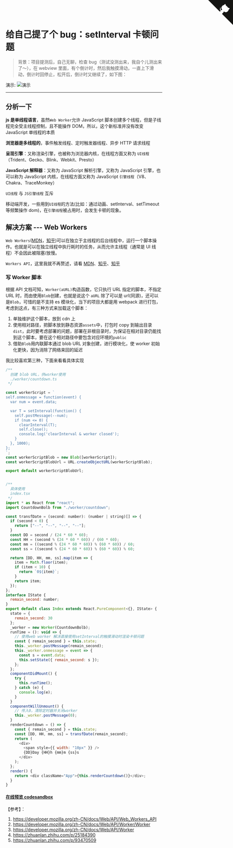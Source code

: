# 给自己提了个 bug：setInterval 卡顿问题

<a href="https://github.com/daolou/book" class="github-corner" aria-label="View source on GitHub"><svg width="80" height="80" viewBox="0 0 250 250" style="fill:#151513; color:#fff; position: absolute; top: 0; border: 0; right: 0;" aria-hidden="true"><path d="M0,0 L115,115 L130,115 L142,142 L250,250 L250,0 Z"></path><path d="M128.3,109.0 C113.8,99.7 119.0,89.6 119.0,89.6 C122.0,82.7 120.5,78.6 120.5,78.6 C119.2,72.0 123.4,76.3 123.4,76.3 C127.3,80.9 125.5,87.3 125.5,87.3 C122.9,97.6 130.6,101.9 134.4,103.2" fill="currentColor" style="transform-origin: 130px 106px;" class="octo-arm"></path><path d="M115.0,115.0 C114.9,115.1 118.7,116.5 119.8,115.4 L133.7,101.6 C136.9,99.2 139.9,98.4 142.2,98.6 C133.8,88.0 127.5,74.4 143.8,58.0 C148.5,53.4 154.0,51.2 159.7,51.0 C160.3,49.4 163.2,43.6 171.4,40.1 C171.4,40.1 176.1,42.5 178.8,56.2 C183.1,58.6 187.2,61.8 190.9,65.4 C194.5,69.0 197.7,73.2 200.1,77.6 C213.8,80.2 216.3,84.9 216.3,84.9 C212.7,93.1 206.9,96.0 205.4,96.6 C205.1,102.4 203.0,107.8 198.3,112.5 C181.9,128.9 168.3,122.5 157.7,114.1 C157.9,116.9 156.7,120.9 152.7,124.9 L141.0,136.5 C139.8,137.7 141.6,141.9 141.8,141.8 Z" fill="currentColor" class="octo-body"></path></svg></a><style>.github-corner:hover .octo-arm{animation:octocat-wave 560ms ease-in-out}@keyframes octocat-wave{0%,100%{transform:rotate(0)}20%,60%{transform:rotate(-25deg)}40%,80%{transform:rotate(10deg)}}@media (max-width:500px){.github-corner:hover .octo-arm{animation:none}.github-corner .octo-arm{animation:octocat-wave 560ms ease-in-out}}</style>

> 背景：项目提测后，自己无聊，检查 bug（测试没测出来，我自个儿测出来了～），在 webview 里面，有个倒计时，然后我触摸滑动，一直上下滑动，倒计时回停止，松开后，倒计时又继续了，如下图：

演示:
![演示](https://user-images.githubusercontent.com/22312092/79330107-83e02100-7f4b-11ea-9c68-5c2762c56a91.gif)

---

## 分析一下

**js 是单线程语言**，虽然`Web Worker`允许 JavaScript 脚本创建多个线程，但是子线程完全受主线程控制，且不能操作 DOM，所以，这个新标准并没有改变 JavaScript 单线程的本质

**浏览器是多线程的**，事件触发线程、定时触发器线程、异步 HTTP 请求线程

**呈现引擎**：又称渲染引擎，也被称为浏览器内核，在线程方面又称为 `UI线程`（Trident、Gecko、Blink、Webkit、Presto）

**JavaScript 解释器**：又称为 JavaScript 解析引擎，又称为 JavaScript 引擎，也可以称为 JavaScript 内核，在线程方面又称为 JavaScript `引擎线程`（V8、Chakra、TraceMonkey）

`UI线程` 与 `JS引擎线程` 互斥

移动端开发，一些用到`UI线程`的方法(比如：通过动画、setInterval、setTimeout 等频繁操作 dom)，在`引擎线程`被占用时，会发生卡顿的现象。

## 解决方案 --- Web Workers

`Web Workers`([MDN](https://developer.mozilla.org/zh-CN/docs/Web/API/Web_Workers_API)，[知乎](https://zhuanlan.zhihu.com/p/93470509))可以在独立于主线程的后台线程中，运行一个脚本操作。也就是可以在独立线程中执行耗时的任务，从而允许主线程（通常是 UI 线程）不会因此被阻塞/放慢。

`Workers API`，这里我就不再赘述，请看 [MDN](https://developer.mozilla.org/zh-CN/docs/Web/API/Web_Workers_API)、[知乎](https://zhuanlan.zhihu.com/p/25184390)、[知乎](https://zhuanlan.zhihu.com/p/93470509)

### 写 Worker 脚本

根据 API 文档可知，`Worker(aURL)`构造函数，它只执行 URL 指定的脚本，不指定 URL 时，而由使用`Blob`创建，也就是说这个 `aURL` 除了可以是 url(同源)，还可以是`Blob`，可惜的是不支持 es 模块化，当下的项目大都是用 webpack 进行打包，考虑到这点，有三种方式来加载这个脚本：

1. 单独维护这个脚本，放到 cdn 上
2. 使用相对路径，把脚本放到静态资源`assets`中，打包时 copy 到输出目录`dist`，此时要考虑部署的问题，部署在非根目录时，为保证在相对目录仍能找到这个脚本，要在这个相对路径中要包含对应环境的`public`
3. 借助`Blob`用内联脚本通过 blob URL 对象创建，进行模块化，使 worker 初始化更快，因为消除了网络来回的延迟

我比较喜欢第三种，下面来看看具体实现

```js
/**
  创建 blob URL，供worker使用
  ./worker/countdown.ts
 */

const workerScript = `
self.onmessage = function(event) {
  var num = event.data;

  var T = setInterval(function() {
    self.postMessage(--num);
    if (num <= 0) {
      clearInterval(T);
      self.close();
      console.log('clearInterval & worker closed');
    }
  }, 1000);
};
`;
const workerScriptBlob = new Blob([workerScript]);
const workerScriptBlobUrl = URL.createObjectURL(workerScriptBlob);

export default workerScriptBlobUrl;


/**
  具体使用
  index.tsx
 */
import * as React from "react";
import CountdownBolb from "./worker/countdown";

const transfDate = (second: number): (number | string)[] => {
  if (second < 0) {
    return ["--", "--", "--", "--"];
  }
  const DD = second / (24 * 60 * 60);
  const HH = (second % (24 * 60 * 60)) / (60 * 60);
  const mm = ((second % (24 * 60 * 60)) % (60 * 60)) / 60;
  const ss = ((second % (24 * 60 * 60)) % (60 * 60)) % 60;

  return [DD, HH, mm, ss].map(item => {
    item = Math.floor(item);
    if (item < 10) {
      return `0${item}`;
    }
    return item;
  });
};
interface IState {
  remain_second: number;
}
export default class Index extends React.PureComponent<{}, IState> {
  state = {
    remain_second: 30
  };
  _worker = new Worker(CountdownBolb);
  runTime = (): void => {
    // 使用web worker 解决直接使用setInterval的触摸滑动时渲染卡顿问题
    const { remain_second } = this.state;
    this._worker.postMessage(remain_second);
    this._worker.onmessage = event => {
      const s = event.data;
      this.setState({ remain_second: s });
    };
  };
  componentDidMount() {
    try {
      this.runTime();
    } catch (e) {
      console.log(e);
    }
  }
  componentWillUnmount() {
    // 传入0，清除定时器并关闭worker
    this._worker.postMessage(0);
  }
  renderCountdown = () => {
    const { remain_second } = this.state;
    const [DD, HH, mm, ss] = transfDate(remain_second);
    return (
      <div>
        <span style={{ width: "10px" }} />
        {DD}Day {HH}h {mm}m {ss}s
      </div>
    );
  };
  render() {
    return <div className="App">{this.renderCountdown()}</div>;
  }
}

```

#### [在线预览 codesandbox](https://codesandbox.io/s/twilight-glade-q5hco?file=/src/App.tsx)

【参考】：

1. <https://developer.mozilla.org/zh-CN/docs/Web/API/Web_Workers_API>
2. <https://developer.mozilla.org/zh-CN/docs/Web/API/Worker/Worker>
3. <https://developer.mozilla.org/zh-CN/docs/Web/API/Worker>
4. <https://zhuanlan.zhihu.com/p/25184390>
5. <https://zhuanlan.zhihu.com/p/93470509>
